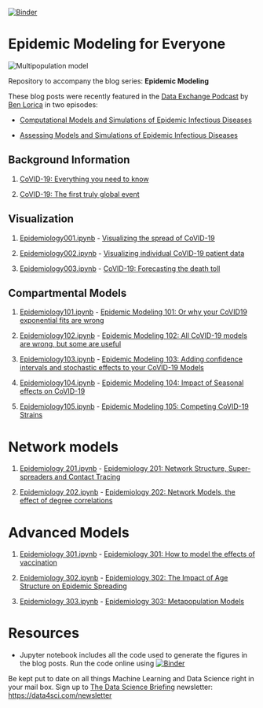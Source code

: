 [![Binder](https://mybinder.org/badge_logo.svg)](https://mybinder.org/v2/gh/DataForScience/Epidemiology101/master)

# Epidemic Modeling for Everyone

![Multipopulation model](https://raw.githubusercontent.com/DataForScience/Epidemiology101/master/SEIIRD_model_season.png)

Repository to accompany the blog series: __Epidemic Modeling__

These blog posts were recently featured in the [Data Exchange Podcast](https://thedataexchange.media/) by [Ben Lorica](https://twitter.com/bigdata) in two episodes: 

- [Computational Models and Simulations of Epidemic Infectious Diseases](https://thedataexchange.media/computational-models-and-simulations-of-epidemic-infectious-diseases/)
	
- [Assessing Models and Simulations of Epidemic Infectious Diseases](https://thedataexchange.media/assessing-models-and-simulations-of-epidemic-infectious-diseases/)

## Background Information

1. [CoVID-19: Everything you need to know](https://data4sci.substack.com/p/covid-19-everything-you-need-to-know)

2. [CoVID-19: The first truly global event](https://data4sci.substack.com/p/covid-19-the-first-truly-global-event)

## Visualization

1. [Epidemiology001.ipynb](https://github.com/DataForScience/Epidemiology101/blob/master/Epidemiology001.ipynb) - [Visualizing the spread of CoVID-19](https://data4sci.substack.com/p/visualizing-the-spread-of-covid-19) 

2. [Epidemiology002.ipynb](https://github.com/DataForScience/Epidemiology101/blob/master/Epidemiology002.ipynb) - [Visualizing individual CoVID-19 patient data](https://data4sci.substack.com/p/covid-19-visualizing-individual-patient) 

3. [Epidemiology003.ipynb](https://github.com/DataForScience/Epidemiology101/blob/master/Epidemiology003.ipynb) - [CoVID-19: Forecasting the death toll](https://data4sci.substack.com/p/covid-19-forecasting-the-death-toll) 

## Compartmental Models

1. [Epidemiology101.ipynb](https://github.com/DataForScience/Epidemiology101/blob/master/Epidemiology101.ipynb) - [Epidemic Modeling 101: Or why your CoVID19 exponential fits are wrong](https://data4sci.substack.com/p/epidemic-modeling-101-or-why-your)

2. [Epidemiology102.ipynb](https://github.com/DataForScience/Epidemiology101/blob/master/Epidemiology102.ipynb) - [Epidemic Modeling 102: All CoVID-19 models are wrong, but some are useful](https://data4sci.substack.com/p/all-covid-19-models-are-wrong-but) 

3. [Epidemiology103.ipynb](https://github.com/DataForScience/Epidemiology101/blob/master/Epidemiology103.ipynb) - [Epidemic Modeling 103: Adding confidence intervals and stochastic effects to your CoVID-19 Models](https://data4sci.substack.com/p/adding-confidence-intervals-and-stochastic) 

4. [Epidemiology104.ipynb](https://github.com/DataForScience/Epidemiology101/blob/master/Epidemiology104.ipynb) - [Epidemic Modeling 104: Impact of Seasonal effects on CoVID-19](https://data4sci.substack.com/p/impact-of-seasonal-effects-on-covid)

5. [Epidemiology105.ipynb](https://github.com/DataForScience/Epidemiology101/blob/master/Epidemiology105.ipynb) - [Epidemic Modeling 105: Competing CoVID-19 Strains](https://data4sci.substack.com/p/competing-covid-19-strains) 

# Network models

1. [Epidemiology 201.ipynb](https://github.com/DataForScience/Epidemiology101/blob/master/Epidemiology201.ipynb) - [Epidemiology 201: Network Structure, Super-spreaders and Contact Tracing](https://data4sci.substack.com/p/network-structure-super-spreaders)

2. [Epidemiology 202.ipynb](https://github.com/DataForScience/Epidemiology101/blob/master/Epidemiology202.ipynb) - [Epidemiology 202: Network Models, the effect of degree correlations](https://data4sci.substack.com/p/network-models)

# Advanced Models

1. [Epidemiology 301.ipynb](https://github.com/DataForScience/Epidemiology101/blob/master/Epidemiology301.ipynb) - [Epidemiology 301: How to model the effects of vaccination](https://data4sci.substack.com/p/how-to-model-the-effects-of-vaccination)

2. [Epidemiology 302.ipynb](https://github.com/DataForScience/Epidemiology101/blob/master/Epidemiology302.ipynb) - [Epidemiology 302: The Impact of Age Structure on Epidemic Spreading
](https://data4sci.substack.com/p/the-impact-of-age-structure-on-epidemic)

3. [Epidemiology 303.ipynb](https://github.com/DataForScience/Epidemiology101/blob/master/Epidemiology303.ipynb) - [Epidemiology 303: Metapopulation Models](https://data4sci.substack.com/p/meta-population-models)

# Resources

- Jupyter notebook includes all the code used to generate the figures in the blog posts. Run the code online using  [![Binder](https://mybinder.org/badge_logo.svg)](https://mybinder.org/v2/gh/DataForScience/Epidemiology101/master)


Be kept put to date on all things Machine Learning and Data Science right in your mail box. Sign up to [The Data Science Briefing](https://data4sci.com/newsletter) newsletter: https://data4sci.com/newsletter
